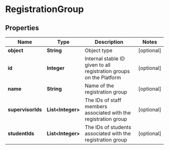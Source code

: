 
# RegistrationGroup

## Properties
Name | Type | Description | Notes
------------ | ------------- | ------------- | -------------
**object** | **String** | Object type |  [optional]
**id** | **Integer** | Internal stable ID given to all registration groups on the Platform |  [optional]
**name** | **String** | Name of the registration group |  [optional]
**supervisorIds** | **List&lt;Integer&gt;** | The IDs of staff members associated with the registration group |  [optional]
**studentIds** | **List&lt;Integer&gt;** | The IDs of students associated with the registration group |  [optional]



